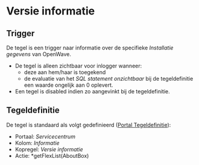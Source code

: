 # Versie informatie

## Trigger

De tegel is een trigger naar informatie over de specifieke *Installatie gegevens* van OpenWave.

- De tegel is alleen zichtbaar voor inlogger wanneer:
  - deze aan hem/haar is toegekend
  - de evaluatie van het *SQL statement onzichtbaar* bij de tegeldefinitie een waarde ongelijk aan 0 oplevert.
- Een tegel is disabled indien zo aangevinkt bij de tegeldefinitie.

## Tegeldefinitie

De tegel is standaard als volgt gedefinieerd ([Portal Tegeldefinitie](/docs/instellen_inrichten/portaldefinitie/portal_tegel.md)):

- Portaal: *Servicecentrum*
- Kolom: *Informatie*
- Kopregel: *Versie informatie*
- Actie: *getFlexList(AboutBox)
